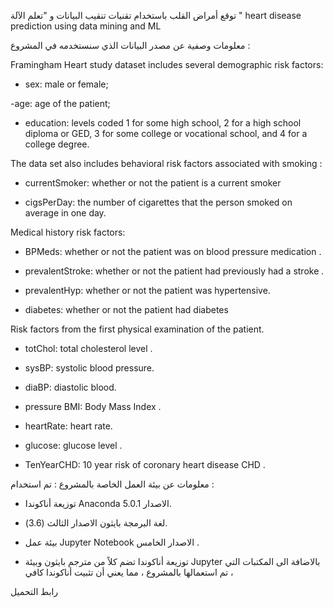 توقع أمراض القلب باستخدام تقنيات تنقيب البيانات و "تعلم الآلة "
 heart disease prediction using data mining and ML
 

 

معلومات وصفية عن مصدر البيانات الذي سنستخدمه في المشروع :
 

Framingham Heart study dataset
includes several demographic risk factors:

- sex: male or female;

-age: age of the patient;

- education: levels coded 1 for some high school, 2 for a high school diploma or GED, 3 for some college or vocational school, and 4 for a college degree.

 

The data set also includes behavioral risk factors associated with smoking :

- currentSmoker: whether or not the patient is a current smoker

- cigsPerDay: the number of cigarettes that the person smoked on average in one day.

 

Medical history risk factors:

- BPMeds: whether or not the patient was on blood pressure medication .

- prevalentStroke: whether or not the patient had previously had a stroke .

- prevalentHyp: whether or not the patient was hypertensive.

- diabetes: whether or not the patient had diabetes

Risk factors from the first physical examination of the patient.

- totChol: total cholesterol level .

- sysBP: systolic blood pressure.

- diaBP: diastolic blood.

- pressure BMI: Body Mass Index .

- heartRate: heart rate.

- glucose: glucose level .

- TenYearCHD: 10 year risk of coronary heart disease CHD .

معلومات عن بيئة العمل الخاصة بالمشروع : 
تم استخدام : 

- توزيعة أناكوندا Anaconda الاصدار 5.0.1.

- لغة البرمجة بايثون الاصدار الثالث (3.6).

- بيئة عمل Jupyter Notebook الاصدار الخامس .

* توزيعة أناكوندا تضم كلاً من مترجم بايثون وبيئة Jupyter بالاضافة الى المكتبات التي تم استعمالها بالمشروع ، مما يعني أن تثبيت أناكوندا كافي ، 

رابط التحميل

